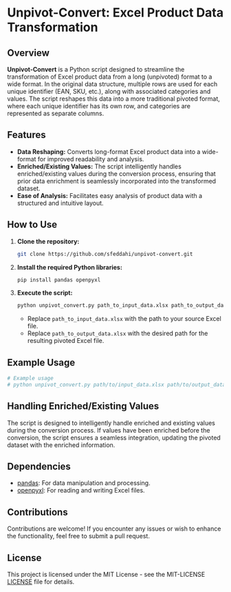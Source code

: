 # Unpivot-Convert: Excel Product Data Transformation

## Overview

**Unpivot-Convert** is a Python script designed to streamline the transformation of Excel product data from a long (unpivoted) format to a wide format. In the original data structure, multiple rows are used for each unique identifier (EAN, SKU, etc.), along with associated categories and values. The script reshapes this data into a more traditional pivoted format, where each unique identifier has its own row, and categories are represented as separate columns.

## Features

- **Data Reshaping:** Converts long-format Excel product data into a wide-format for improved readability and analysis.
- **Enriched/Existing Values:** The script intelligently handles enriched/existing values during the conversion process, ensuring that prior data enrichment is seamlessly incorporated into the transformed dataset.
- **Ease of Analysis:** Facilitates easy analysis of product data with a structured and intuitive layout.

## How to Use

1. **Clone the repository:**

   ```bash
   git clone https://github.com/sfeddahi/unpivot-convert.git
   ```

2. **Install the required Python libraries:**

   ```bash
   pip install pandas openpyxl
   ```

3. **Execute the script:**

   ```bash
   python unpivot_convert.py path_to_input_data.xlsx path_to_output_data.xlsx
   ```

   - Replace `path_to_input_data.xlsx` with the path to your source Excel file.
   - Replace `path_to_output_data.xlsx` with the desired path for the resulting pivoted Excel file.

## Example Usage

```bash
# Example usage
# python unpivot_convert.py path/to/input_data.xlsx path/to/output_data.xlsx
```

## Handling Enriched/Existing Values

The script is designed to intelligently handle enriched and existing values during the conversion process. If values have been enriched before the conversion, the script ensures a seamless integration, updating the pivoted dataset with the enriched information.

## Dependencies

- [pandas](https://pandas.pydata.org/): For data manipulation and processing.
- [openpyxl](https://openpyxl.readthedocs.io/): For reading and writing Excel files.

## Contributions

Contributions are welcome! If you encounter any issues or wish to enhance the functionality, feel free to submit a pull request.

## License

This project is licensed under the MIT License - see the MIT-LICENSE [LICENSE](https://github.com/SFeddahi/unpivot-convert/blob/b558a50e8872baeb4a61b72e13612f5af8dceabc/MIT-LICENSE) file for details.
```
